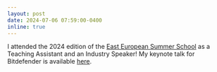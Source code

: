 ```yaml
---
layout: post
date: 2024-07-06 07:59:00-0400
inline: true
---
```


I attended the 2024 edition of the <a href='https://www.eeml.eu/'>East European Summer School</a> as a Teaching Assistant and an Industry Speaker! My keynote talk for Bitdefender is available <a href='https://youtu.be/rp0xaGPWmFk?si=FljHNnr1zoSNdbKP'>here</a>.